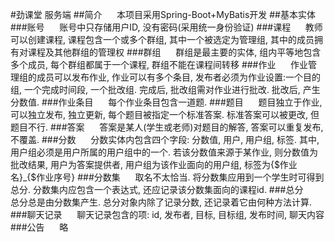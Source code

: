 #劲课堂 服务端
##简介
&nbsp;&nbsp;&nbsp;&nbsp;
本项目采用Spring-Boot+MyBatis开发
##基本实体
###账号
&nbsp;&nbsp;&nbsp;&nbsp;
账号中只存储用户ID, 没有密码(采用统一身份验证)
###课程
&nbsp;&nbsp;&nbsp;&nbsp;
教师可以创建课程, 课程包含一个或多个群组, 
其中一个被选定为管理组, 其中的成员拥有对课程及其他群组的管理权
###群组
&nbsp;&nbsp;&nbsp;&nbsp;
群组是最主要的实体, 组内平等地包含多个成员, 
每个群组都属于一个课程, 群组不能在课程间转移
###作业
&nbsp;&nbsp;&nbsp;&nbsp;
作业管理组的成员可以发布作业, 作业可以有多个条目, 
发布者必须为作业设置:一个目的组, 一个完成时间段, 一个批改组. 
完成后, 批改组需对作业进行批改. 批改后, 产生分数值. 
###作业条目
&nbsp;&nbsp;&nbsp;&nbsp;
每个作业条目包含一道题. 
###题目
&nbsp;&nbsp;&nbsp;&nbsp;
题目独立于作业, 可以独立发布, 独立更新, 每个题目被指定一个标准答案. 
标准答案可以被更改, 但题目不行. 
###答案
&nbsp;&nbsp;&nbsp;&nbsp;
答案是某人(学生或老师)对题目的解答, 答案可以重复发布, 不覆盖. 
###分数
&nbsp;&nbsp;&nbsp;&nbsp;
分数实体内包含四个字段: 分数值, 用户, 用户组, 标签. 
其中, 用户组必须是用户所属的用户组中的一个. 若该分数值来源于某作业, 
则分数值为批改结果, 用户为答案提供者, 用户组为该作业面向的用户组, 
标签为{$作业名}_{$作业序号}
###分数集
&nbsp;&nbsp;&nbsp;&nbsp;
取名不太恰当. 将分数集应用到一个学生时可得到总分. 分数集内应包含一个表达式, 
还应记录该分数集面向的课程id. 
###总分
&nbsp;&nbsp;&nbsp;&nbsp;
总分总是由分数集产生. 总分对象内除了记录分数, 还记录着它由何种方法计算. 
###聊天记录
&nbsp;&nbsp;&nbsp;&nbsp;
聊天记录包含的项: id, 发布者, 目标, 目标组, 发布时间, 聊天内容
###公告
&nbsp;&nbsp;&nbsp;&nbsp;
略
